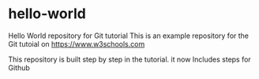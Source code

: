 # hello-world
Hello World repository for Git tutorial
This is an example repository for the Git tutoial on https://www.w3schools.com

This repository is built step by step in the tutorial.
it now Includes steps for Github
